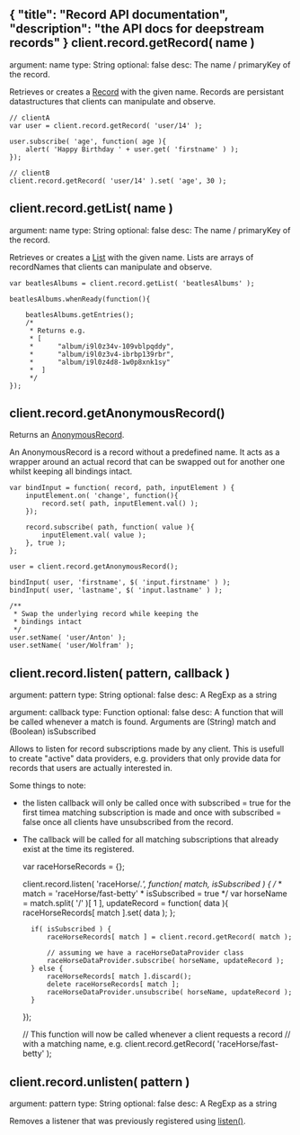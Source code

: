 {
	"title": "Record API documentation",
	"description": "the API docs for deepstream records"
}
client.record.getRecord( name )
--------------------------------
argument: name
type: String
optional: false
desc: The name / primaryKey of the record.

Retrieves or creates a [Record](Record.html) with the given name. Records are persistant datastructures
that clients can manipulate and observe.

	// clientA
	var user = client.record.getRecord( 'user/14' );

	user.subscribe( 'age', function( age ){
		alert( 'Happy Birthday ' + user.get( 'firstname' ) );
	});

	// clientB
	client.record.getRecord( 'user/14' ).set( 'age', 30 );

client.record.getList( name )
--------------------------------
argument: name
type: String
optional: false
desc: The name / primaryKey of the record.

Retrieves or creates a [List](List.html) with the given name. Lists are arrays of recordNames that clients
can manipulate and observe.

	var beatlesAlbums = client.record.getList( 'beatlesAlbums' );

	beatlesAlbums.whenReady(function(){

		beatlesAlbums.getEntries();
		/*
		 * Returns e.g.
		 * [
		 *		"album/i9l0z34v-109vblpqddy", 
		 *		"album/i9l0z3v4-ibrbp139rbr", 
		 *		"album/i9l0z4d8-1w0p8xnk1sy" 
		 *	]
		 */
	});

client.record.getAnonymousRecord()
--------------------------------
Returns an [AnonymousRecord](anonymous_record.html). 

An AnonymousRecord is a record without a predefined name. It
acts as a wrapper around an actual record that can
be swapped out for another one whilst keeping all bindings intact.

	var bindInput = function( record, path, inputElement ) {
		inputElement.on( 'change', function(){
			record.set( path, inputElement.val() );
		});

		record.subscribe( path, function( value ){
			inputElement.val( value );
		}, true );
	};

	user = client.record.getAnonymousRecord();

	bindInput( user, 'firstname', $( 'input.firstname' ) );
	bindInput( user, 'lastname', $( 'input.lastname' ) );

	/**
	 * Swap the underlying record while keeping the
	 * bindings intact
	 */
	user.setName( 'user/Anton' );
	user.setName( 'user/Wolfram' );



client.record.listen( pattern, callback )
--------------------------------
argument: pattern
type: String
optional: false
desc: A RegExp as a string

argument: callback
type: Function
optional: false
desc: A function that will be called whenever a match is found. Arguments are (String) match and (Boolean) isSubscribed

Allows to listen for record subscriptions made by any client. This
is usefull to create "active" data providers, e.g. providers that only provide
data for records that users are actually interested in.

Some things to note:

* the listen callback will only be called once with subscribed = true for the first timea matching subscription is made and once with subscribed = false once all clients have unsubscribed from the record.

* The callback will be called for all matching subscriptions that already exist at the time its registered.

	var raceHorseRecords = {};

	client.record.listen( 'raceHorse/.*', function( match, isSubscribed ) {
		/*
		 * match = 'raceHorse/fast-betty'
		 * isSubscribed = true
		 */
		var horseName = match.split( '/' )[ 1 ],
			updateRecord = function( data ){
				raceHorseRecords[ match ].set( data );
			};
		
		if( isSubscribed ) {
			raceHorseRecords[ match ] = client.record.getRecord( match );

			// assuming we have a raceHorseDataProvider class
			raceHorseDataProvider.subscribe( horseName, updateRecord );
		} else {
			raceHorseRecords[ match ].discard();
			delete raceHorseRecords[ match ];
			raceHorseDataProvider.unsubscribe( horseName, updateRecord );
		}
	});

	// This function will now be called whenever a client requests a record
	// with a matching name, e.g.
	client.record.getRecord( 'raceHorse/fast-betty' );

client.record.unlisten( pattern )
--------------------------------
argument: pattern
type: String
optional: false
desc: A RegExp as a string

Removes a listener that was previously registered using <a href="#client.record.listen( pattern, callback )">listen()</a>.

</div>